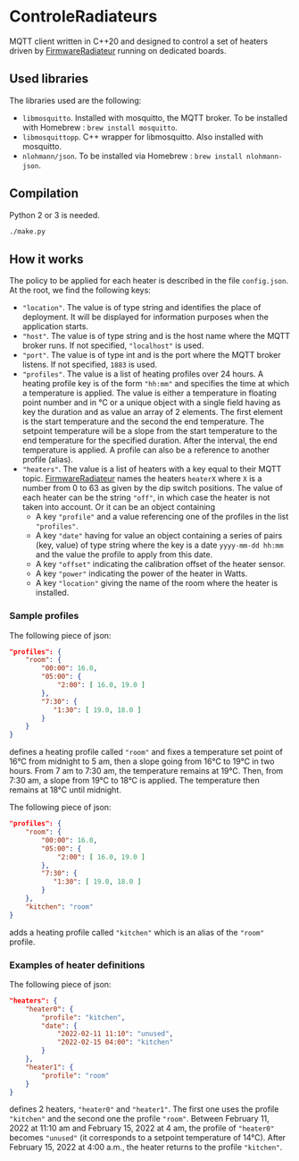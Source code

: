 # ControleRadiateurs

MQTT client written in C++20 and designed to control a set of heaters driven by [FirmwareRadiateur](https://github.com/Koryphon/FirmwareRadiateur) running on dedicated boards.

## Used libraries

The libraries used are the following:

- ```libmosquitto```. Installed with mosquitto, the MQTT broker. To be installed with Homebrew : ```brew install mosquitto```.
- ```libmosquittopp```. C++ wrapper for libmosquitto. Also installed with mosquitto.
- ```nlohmann/json```. To be installed via Homebrew : ```brew install nlohmann-json```.

## Compilation

Python 2 or 3 is needed.

```sh
./make.py
```

## How it works

The policy to be applied for each heater is described in the file ``config.json``. At the root, we find the following keys:

- ```"location"```. The value is of type string and identifies the place of deployment. It will be displayed for information purposes when the application starts.
- ```"host"```. The value is of type string and is the host name where the MQTT broker runs. If not specified, ```"localhost"``` is used.
- ```"port"```. The value is of type int and is the port where the MQTT broker listens. If not specified, ```1883``` is used.
- ```"profiles"```. The value is a list of heating profiles over 24 hours. A heating profile key is of the form ```"hh:mm"``` and specifies the time at which a temperature is applied. The value is either a temperature in floating point number and in °C or a unique object with a single field having as key the duration and as value an array of 2 elements. The first element is the start temperature and the second the end temperature. The setpoint temperature will be a slope from the start temperature to the end temperature for the specified duration. After the interval, the end temperature is applied.
A profile can also be a reference to another profile (alias).
- ```"heaters"```. The value is a list of heaters with a key equal to their MQTT topic. [FirmwareRadiateur](https://github.com/Koryphon/FirmwareRadiateur) names the heaters ```heaterX``` where ```X``` is a number from 0 to 63 as given by the dip switch positions. The value of each heater can be the string ```"off"```, in which case the heater is not taken into account. Or it can be an object containing 
	- A key ```"profile"``` and a value referencing one of the profiles in the list ```"profiles"```.
	- A key ```"date"``` having for value an object containing a series of pairs (key, value) of type string where the key is a date ```yyyy-mm-dd hh:mm``` and the value the profile to apply from this date.
	- A key ```"offset"``` indicating the calibration offset of the heater sensor.
	- A key ```"power"``` indicating the power of the heater in Watts.
	- A key ```"location"``` giving the name of the room where the heater is installed.

### Sample profiles

The following piece of json:

```json
"profiles": {
    "room": {
        "00:00": 16.0,
        "05:00": {
        	"2:00": [ 16.0, 19.0 ]
        },
        "7:30": {
           "1:30": [ 19.0, 18.0 ]
        }
    }
}
```

defines a heating profile called ```"room"``` and fixes a temperature set point of 16°C from midnight to 5 am, then a slope going from 16°C to 19°C in two hours. From 7 am to 7:30 am, the temperature remains at 19°C. Then, from 7:30 am, a slope from 19°C to 18°C is applied. The temperature then remains at 18°C until midnight.

The following piece of json:

```json
"profiles": {
    "room": {
        "00:00": 16.0,
        "05:00": {
        	"2:00": [ 16.0, 19.0 ]
        },
        "7:30": {
           "1:30": [ 19.0, 18.0 ]
        }
    },
    "kitchen": "room"
}
```

adds a heating profile called ```"kitchen"``` which is an alias of the ```"room"``` profile.

### Examples of heater definitions

The following piece of json:

```json
"heaters": {
    "heater0": {
        "profile": "kitchen",
        "date": {
            "2022-02-11 11:10": "unused",
            "2022-02-15 04:00": "kitchen"
        }
    },
    "heater1": {
        "profile": "room"
    }
}
```

defines 2 heaters, ```"heater0"``` and ```"heater1"```. The first one uses the profile ```"kitchen"``` and the second one the profile ```"room"```. Between February 11, 2022 at 11:10 am and February 15, 2022 at 4 am, the profile of ```"heater0"``` becomes  ```"unused"``` (it corresponds to a setpoint temperature of 14°C). After February 15, 2022 at 4:00 a.m., the heater returns to the profile ```"kitchen"```.
